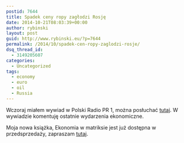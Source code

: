 ```yaml
---
postid: 7644
title: Spadek ceny ropy zagłodzi Rosję
date: 2014-10-21T08:03:39+00:00
author: rybinski
layout: post
guid: http://www.rybinski.eu/?p=7644
permalink: /2014/10/spadek-cen-ropy-zaglodzi-rosje/
dsq_thread_id:
  - 3149205607
categories:
  - Uncategorized
tags:
  - economy
  - euro
  - oil
  - Russia
---
```

Wczoraj miałem wywiad w Polski Radio PR 1, można posłuchać [tutaj](http://www.polskieradio.pl/7/473/Artykul/1263487,Prof-Krzysztof-Rybinski-spadek-cen-ropy-zaglodzi-Rosje). W wywiadzie komentuję ostatnie wydarzenia ekonomiczne.

Moja nowa książka, Ekonomia w matriksie jest już dostępna w przedsprzedaży, zapraszam [tutaj](http://sklep.slowaimysli.pl/ekonomia-matriksie-p-40.html).
